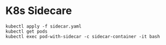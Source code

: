 # K8s Sidecare

    kubectl apply -f sidecar.yaml 
    kubectl get pods
    kubectl exec pod-with-sidecar -c sidecar-container -it bash

